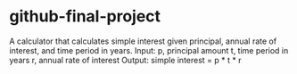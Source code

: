 # github-final-project

A calculator that calculates simple interest given principal, annual rate of interest, and time period in years.
Input:
   p, principal amount
   t, time period in years
   r, annual rate of interest
Output:
   simple interest = p * t * r
